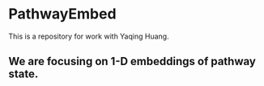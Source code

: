 # PathwayEmbed
This is a repository for work with Yaqing Huang.

## We are focusing on 1-D embeddings of pathway state.
